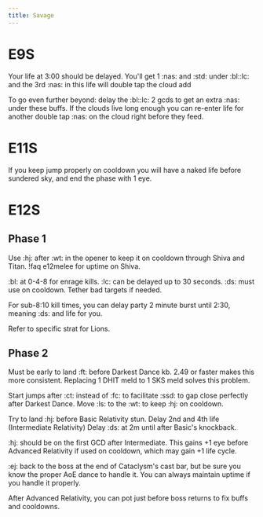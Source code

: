 ```yaml
---
title: Savage
---
```

# E9S

Your life at 3:00 should be delayed. You'll get 1 :nas: and :std: under :bl::lc: and the 3rd :nas: in this life will double tap the cloud add

To go even further beyond: delay the :bl::lc: 2 gcds to get an extra :nas: under these buffs. If the clouds live long enough you can re-enter life for another double tap :nas: on the cloud right before they feed.



# E11S
If you keep jump properly on cooldown you will have a naked life before sundered sky, and end the phase with 1 eye.



# E12S
## Phase 1
Use :hj: after :wt: in the opener to keep it on cooldown through Shiva and Titan.
!faq e12melee for uptime on Shiva.

:bl: at 0-4-8 for enrage kills.
:lc: can be delayed up to 30 seconds.
:ds: must use on cooldown. Tether bad targets if needed.

For sub-8:10 kill times, you can delay party 2 minute burst until 2:30, meaning :ds: and life for you.

Refer to specific strat for Lions.


## Phase 2
Must be early to land :ft: before Darkest Dance kb. 2.49 or faster makes this more consistent. Replacing 1 DHIT meld to 1 SKS meld solves this problem.

Start jumps after :ct: instead of :fc: to facilitate :ssd: to gap close perfectly after Darkest Dance.
Move :ls: to the :wt: to keep :hj: on cooldown.

Try to land :hj: before Basic Relativity stun.
Delay 2nd and 4th life (Intermediate Relativity)
Delay :ds: at 2m until after Basic's knockback.

:hj: should be on the first GCD after Intermediate. This gains +1 eye before Advanced Relativity if used on cooldown, which may gain +1 life cycle.

:ej: back to the boss at the end of Cataclysm's cast bar, but be sure you know the proper AoE dance to handle it. You can always maintain uptime if you handle it properly.

After Advanced Relativity, you can pot just before boss returns to fix buffs and cooldowns.